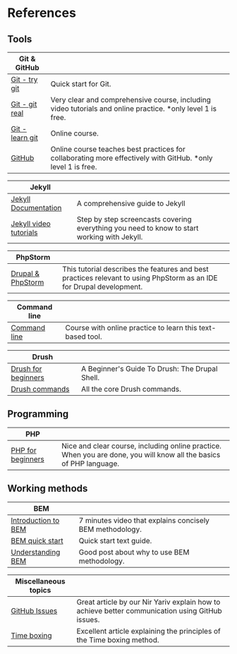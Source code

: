 # References

## Tools

| Git & GitHub |  |
| -- | -- |
| [Git - try git](https://try.github.io/levels/1/challenges/1) | Quick start for Git. |
| [Git - git real](https://www.codeschool.com/courses/git-real) | Very clear and comprehensive course, including video tutorials and online practice. *only level 1 is free. |
| [Git - learn git](https://www.codecademy.com/learn/learn-git) | Online course. |
| [GitHub](https://www.codeschool.com/courses/mastering-github) | Online course teaches best practices for collaborating more effectively with GitHub. *only level 1 is free. |

| Jekyll |  |
| -- | -- |
| [Jekyll Documentation](https://jekyllrb.com/docs/home/) | A comprehensive guide to Jekyll |
| [Jekyll video tutorials](http://jekyll.tips) | Step by step screencasts covering everything you need to know to start working with Jekyll. |

| PhpStorm |  |
| -- | -- |
| [Drupal & PhpStorm](https://confluence.jetbrains.com/display/PhpStorm/Drupal+Development+using+PhpStorm#DrupalDevelopmentusingPhpStorm-CoderandPHPCodeSnifferIntegration) | This tutorial describes the features and best practices relevant to using PhpStorm as an IDE for Drupal development. |

| Command line |  |
| -- | -- |
| [Command line](https://www.codecademy.com/learn/learn-the-command-line) | Course with online practice to learn this text-based tool. |

| Drush |  |
| -- | -- |
| [Drush for beginners](https://www.digitalocean.com/community/tutorials/a-beginner-s-guide-to-drush-the-drupal-shell) | A Beginner's Guide To Drush: The Drupal Shell. |
| [Drush commands](https://drushcommands.com) | All the core Drush commands. |




## Programming

| PHP |  |
| -- | -- |
| [PHP for beginners](http://www.sololearn.com/Play/PHP#)| Nice and clear course, including online practice. When you are done, you will know all the basics of PHP language. |



## Working methods

| BEM |  |
| -- | -- |
| [Introduction to BEM](https://youtu.be/IO-4Z32O--c) | 7 minutes video that explains concisely BEM methodology. |
| [BEM quick start](https://en.bem.info/methodology/quick-start/) | Quick start text guide. |
| [Understanding BEM](https://css-tricks.com/bem-101) | Good post about why to use BEM methodology. | 

| Miscellaneous topics |  |
| -- | -- |
| [GitHub Issues](http://www.gizra.com/content/how-we-use-github-issues) | Great article by our Nir Yariv explain how to achieve better communication using GitHub issues. |
| [Time boxing](https://www.mindtools.com/pages/article/timeboxing.htm) | Excellent article explaining the principles of the Time boxing method. |

